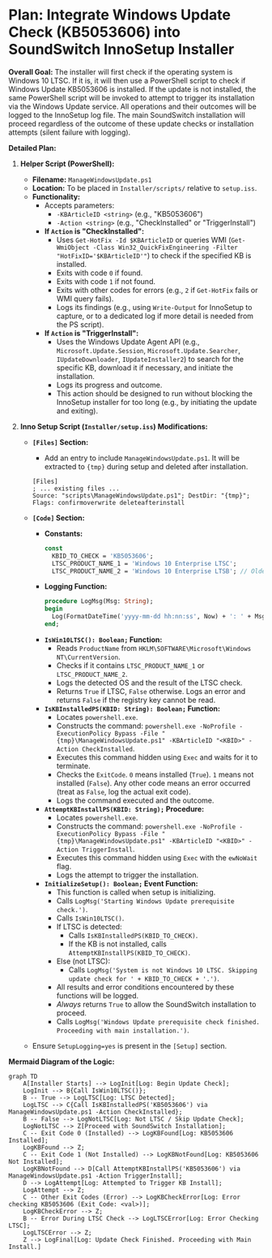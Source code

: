 # Plan: Integrate Windows Update Check (KB5053606) into SoundSwitch InnoSetup Installer

**Overall Goal:**
The installer will first check if the operating system is Windows 10 LTSC. If it is, it will then use a PowerShell script to check if Windows Update KB5053606 is installed. If the update is not installed, the same PowerShell script will be invoked to attempt to trigger its installation via the Windows Update service. All operations and their outcomes will be logged to the InnoSetup log file. The main SoundSwitch installation will proceed regardless of the outcome of these update checks or installation attempts (silent failure with logging).

**Detailed Plan:**

1.  **Helper Script (PowerShell):**

    - **Filename:** `ManageWindowsUpdate.ps1`
    - **Location:** To be placed in `Installer/scripts/` relative to `setup.iss`.
    - **Functionality:**
      - Accepts parameters:
        - `-KBArticleID <string>` (e.g., "KB5053606")
        - `-Action <string>` (e.g., "CheckInstalled" or "TriggerInstall")
      - **If `Action` is "CheckInstalled":**
        - Uses `Get-HotFix -Id $KBArticleID` or queries WMI (`Get-WmiObject -Class Win32_QuickFixEngineering -Filter "HotFixID='$KBArticleID'"`) to check if the specified KB is installed.
        - Exits with code `0` if found.
        - Exits with code `1` if not found.
        - Exits with other codes for errors (e.g., `2` if `Get-HotFix` fails or WMI query fails).
        - Logs its findings (e.g., using `Write-Output` for InnoSetup to capture, or to a dedicated log if more detail is needed from the PS script).
      - **If `Action` is "TriggerInstall":**
        - Uses the Windows Update Agent API (e.g., `Microsoft.Update.Session`, `Microsoft.Update.Searcher`, `IUpdateDownloader`, `IUpdateInstaller2`) to search for the specific KB, download it if necessary, and initiate the installation.
        - Logs its progress and outcome.
        - This action should be designed to run without blocking the InnoSetup installer for too long (e.g., by initiating the update and exiting).

2.  **Inno Setup Script (`Installer/setup.iss`) Modifications:**

    - **`[Files]` Section:**

      - Add an entry to include `ManageWindowsUpdate.ps1`. It will be extracted to `{tmp}` during setup and deleted after installation.

      ```iss
      [Files]
      ; ... existing files ...
      Source: "scripts\ManageWindowsUpdate.ps1"; DestDir: "{tmp}"; Flags: confirmoverwrite deleteafterinstall
      ```

    - **`[Code]` Section:**
      - **Constants:**
        ```pascal
        const
          KBID_TO_CHECK = 'KB5053606';
          LTSC_PRODUCT_NAME_1 = 'Windows 10 Enterprise LTSC';
          LTSC_PRODUCT_NAME_2 = 'Windows 10 Enterprise LTSB'; // Older naming
        ```
      - **Logging Function:**
        ```pascal
        procedure LogMsg(Msg: String);
        begin
          Log(FormatDateTime('yyyy-mm-dd hh:nn:ss', Now) + ': ' + Msg);
        end;
        ```
      - **`IsWin10LTSC(): Boolean;` Function:**
        - Reads `ProductName` from `HKLM\SOFTWARE\Microsoft\Windows NT\CurrentVersion`.
        - Checks if it contains `LTSC_PRODUCT_NAME_1` or `LTSC_PRODUCT_NAME_2`.
        - Logs the detected OS and the result of the LTSC check.
        - Returns `True` if LTSC, `False` otherwise. Logs an error and returns `False` if the registry key cannot be read.
      - **`IsKBInstalledPS(KBID: String): Boolean;` Function:**
        - Locates `powershell.exe`.
        - Constructs the command: `powershell.exe -NoProfile -ExecutionPolicy Bypass -File "{tmp}\ManageWindowsUpdate.ps1" -KBArticleID "<KBID>" -Action CheckInstalled`.
        - Executes this command hidden using `Exec` and waits for it to terminate.
        - Checks the `ExitCode`. `0` means installed (`True`). `1` means not installed (`False`). Any other code means an error occurred (treat as `False`, log the actual exit code).
        - Logs the command executed and the outcome.
      - **`AttemptKBInstallPS(KBID: String);` Procedure:**
        - Locates `powershell.exe`.
        - Constructs the command: `powershell.exe -NoProfile -ExecutionPolicy Bypass -File "{tmp}\ManageWindowsUpdate.ps1" -KBArticleID "<KBID>" -Action TriggerInstall`.
        - Executes this command hidden using `Exec` with the `ewNoWait` flag.
        - Logs the attempt to trigger the installation.
      - **`InitializeSetup(): Boolean;` Event Function:**
        - This function is called when setup is initializing.
        - Calls `LogMsg('Starting Windows Update prerequisite check.')`.
        - Calls `IsWin10LTSC()`.
        - If LTSC is detected:
          - Calls `IsKBInstalledPS(KBID_TO_CHECK)`.
          - If the KB is not installed, calls `AttemptKBInstallPS(KBID_TO_CHECK)`.
        - Else (not LTSC):
          - Calls `LogMsg('System is not Windows 10 LTSC. Skipping update check for ' + KBID_TO_CHECK + '.')`.
        - All results and error conditions encountered by these functions will be logged.
        - _Always_ returns `True` to allow the SoundSwitch installation to proceed.
        - Calls `LogMsg('Windows Update prerequisite check finished. Proceeding with main installation.')`.
    - Ensure `SetupLogging=yes` is present in the `[Setup]` section.

**Mermaid Diagram of the Logic:**

```mermaid
graph TD
    A[Installer Starts] --> LogInit[Log: Begin Update Check];
    LogInit --> B{Call IsWin10LTSC()};
    B -- True --> LogLTSC[Log: LTSC Detected];
    LogLTSC --> C{Call IsKBInstalledPS('KB5053606') via ManageWindowsUpdate.ps1 -Action CheckInstalled};
    B -- False --> LogNotLTSC[Log: Not LTSC / Skip Update Check];
    LogNotLTSC --> Z[Proceed with SoundSwitch Installation];
    C -- Exit Code 0 (Installed) --> LogKBFound[Log: KB5053606 Installed];
    LogKBFound --> Z;
    C -- Exit Code 1 (Not Installed) --> LogKBNotFound[Log: KB5053606 Not Installed];
    LogKBNotFound --> D[Call AttemptKBInstallPS('KB5053606') via ManageWindowsUpdate.ps1 -Action TriggerInstall];
    D --> LogAttempt[Log: Attempted to Trigger KB Install];
    LogAttempt --> Z;
    C -- Other Exit Codes (Error) --> LogKBCheckError[Log: Error checking KB5053606 (Exit Code: <val>)];
    LogKBCheckError --> Z;
    B -- Error During LTSC Check --> LogLTSCError[Log: Error Checking LTSC];
    LogLTSCError --> Z;
    Z --> LogFinal[Log: Update Check Finished. Proceeding with Main Install.]
```
